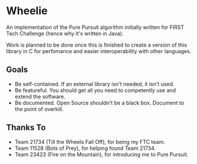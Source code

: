 # Wheelie
An implementation of the Pure Pursuit algorithm initially written for FIRST Tech Challenge (hence why it's written in Java).

Work is planned to be done once this is finished to create a version of this library in C for perfomance and easier interoperability with other languages.

## Goals
- Be self-contained. If an external library isn't needed, it isn't used.
- Be featureful. You should get all you need to competently use and extend the software.
- Be documented. Open Source shouldn't be a black box. Document to the point of overkill.

## Thanks To
- Team 21734 (Till the Wheels Fall Off), for being my FTC team.
- Team 11528 (Bots of Prey), for helping found Team 21734.
- Team 23423 (Fire on the Mountain), for introducing me to Pure Pursuit.
